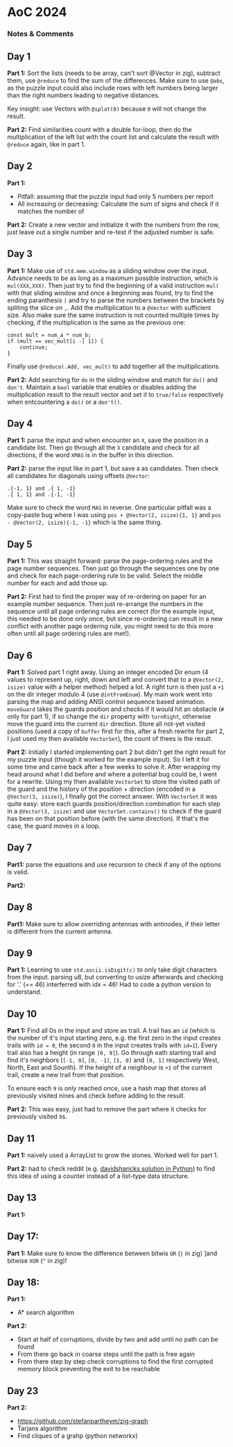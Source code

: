 # AoC 2024
### Notes & Comments

## Day 1
**Part 1:** Sort the lists (needs to be array, can't sort @Vector in zig), subtract them,
use `@reduce` to find the sum of the differences. Make sure to use `@abs`,
as the puzzle input could also include rows with left numbers being larger
than the right numbers leading to negative distances.

Key insight: use Vectors with `@splat(0)` because `0` will not change the result.

**Part 2:** Find similarities count with a double for-loop, then do the
multiplication of the left list with the count list and calculate the result
with `@reduce` again, like in part 1.

## Day 2
**Part 1:** 
- Pitfall: assuming that the puzzle input had only 5 numbers per report
- All increasing or decreasing: Calculate the sum of signs and check if it
  matches the number of 

**Part 2:** Create a new vector and initialize it with the numbers from the row,
just leave out a single number and re-test if the adjusted number is safe.

## Day 3
**Part 1:** Make use of `std.mem.window` as a sliding window over the
input. Advance needs to be as long as a maximum possible instruction, which is
`mul(XXX,XXX)`. Then just try to find the beginning of a valid instruction
`mul(` with that sliding window and once a beginning was found, try to find the
ending paranthesis `)` and try to parse the numbers between the brackets by
spliting the slice on `,`. Add the multiplication to a `@Vector` with sufficient
size. Also make sure the same instruction is not counted
multiple times by checking, if the multiplication is the same as the previous
one:
```
const mult = num_a * num_b;
if (mult == vec_mult[i -| 1]) {
    continue;
}
```
Finally use `@reduce(.Add, vec_mult)` to add together all the multiplications.

**Part 2:** Add searching for `do` in the sliding window and match for `do()`
and `don't`. Maintain a `bool` variable that enables or disables adding the
multiplication result to the result vector and set it to `true/false`
respectively when entcountering a `do()` or a `don't()`.

## Day 4
**Part 1:** parse the input and when encounter an `X`, save the position in a
candidate list. Then go through all the `X` candidate and check for all
directions, if the word `XMAS` is in the buffer in this direction.

**Part 2:** parse the input like in part 1, but save `A` as candidates. Then
check all candidates for diagonals using offsets `@Vector`:
```
.{-1, 1} and .{ 1, -1}
.{ 1, 1} and .{-1, -1}
```
Make sure to check the word `MAS` in reverse. One particular pitfall was a copy-paste
bug where I was using `pos + @Vector(2, isize){1, 1}` and `pos - @Vector(2,
isize){-1, -1}` which is the same thing.

## Day 5
**Part 1:** This was straight forward: parse the page-ordering rules and the
page number sequences. Then just go through the sequences one by one and check
for each page-ordering rule to be valid. Select the middle number for each and
add those up. 

**Part 2:** First had to find the proper way of re-ordering on paper for an
example number sequence. Then just re-arrange the numbers in the sequence until
all page ordering rules are correct (for the example input, this needed to be
done only once, but since re-ordering can result in a new conflict with another
page ordering rule, you might need to do this more often until all page ordering
rules are met!).

## Day 6
**Part 1:** Solved part 1 right away. Using an integer encoded Dir enum (4
values to represent up, right, down and left and convert that to a `@Vector(2,
isize)` value with a helper method) helped a lot. A right turn is then just a
`+1` on the dir integer modulo 4 (use `@intFromEnum`). My main work went into
parsing the map and adding ANSI control sequence based animation. `moveGuard`
takes the guards position and checks if it would hit an obstacle (`#` only for
part 1), if so change the `dir` property with `turnRight`, otherwise move the
guard into the current `dir` direction. Store all not-yet visited positions
(used a copy of `buffer` first for this, after a fresh rewrite for part 2, I
just used my then available `VectorSet`), the count of thees is the result. 

**Part 2:** Initially I started implementing part 2 but didn't get the right
result for my puzzle input (though it worked for the example input). So I 
left it for some time and came back after a few weeks to solve it. After
wrapping my head around what I did before and where a potential bug could be, I
went for a rewrite. Using my then available `VectorSet` to store the visited
path of the guard and the history of the position + direction (encoded in a
`@Vector(3, isize)`), I finally got the correct answer. With `VectorSet` it was
quite easy: store each guards position/direction combination for each step in a
`@Vector(3, isize)` and use `VectorSet.contains()` to check if the guard has
been on that position before (with the same direction). If that's the case, the
guard moves in a loop.

## Day 7
**Part1:** parse the equations and use recursion to check if any of the options
is valid.

**Part2:**

## Day 8
**Part1:** Make sure to allow overriding antennas with antinodes, if their
letter is different from the current antenna.

## Day 9
**Part 1:** Learning to use `std.ascii.isDigit(c)` to only take digit characters
from the input.
parsing u8, but converting to usize afterwards and checking for '.' (== 46)
interferred with idx = 46! Had to code a python version to understand.

## Day 10
**Part 1:** Find all 0s in the input and store as trail. A trail has an `id`
(which is the number of it's input starting zero, e.g. the first zero in the input
creates trails with `id = 0`, the second `0` in the input creates trails with
`id=1`). Every trail also has a height (in range `[0, 9]`).
Go through eath starting trail and find it's neighbors (`[-1, 0]`, `[0, -1]`,
`[1, 0]` and `[0, 1]` respectively West, North, East and Sounth). If the height
of a neighbour is `+1` of the current trail, create a new trail from that
position.

To ensure each `9` is only reached once, use a hash map that stores all
previously visited nines and check before adding to the result.

**Part 2:** This was easy, just had to remove the part where it checks for
previously visited `9`s.

## Day 11
**Part 1:** naively used a ArrayList to grow the stones. Worked well for part 1.

**Part 2:** had to check reddit (e.g. [davidsharicks solution in
Python](https://gitlab.com/davidsharick/advent-of-code-2024/-/blob/main/day11/day11.py))
to find this idea of using a counter instead of a list-type data structure.

## Day 13
**Part 1:**

## Day 17:
**Part 1:** Make sure to know the difference between bitwis `OR` (`|` in zig) ]and bitwise
`XOR` (`^` in zig)!

## Day 18:
**Part 1:** 
- A* search algorithm

**Part 2:** 
- Start at half of corruptions, divide by two and add until no path can be found
- From there go back in coarse steps until the path is free again
- From there step by step check corruptions to find the first corrupted memory
  block preventing the exit to be reachable


## Day 23
**Part 2:**
- https://github.com/stefanpartheym/zig-graph
- Tarjans algorithm
- Find cliques of a grahp (python networkx)
